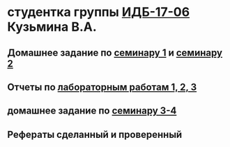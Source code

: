 # студентка группы [ИДБ-17-06](https://github.com/stankin/design-2018/wiki/list-idb-17-06) Кузьмина В.А.

## Домашнее задание по [семинару 1](https://github.com/stankin/design-part-1/wiki/sem1) и [семинару 2](https://github.com/stankin/design-part-1/wiki/sem2)

## Отчеты по [лабораторным работам 1, 2, 3](https://github.com/kereunk/KuzminaValeriya.github.io/wiki/%D0%9E%D1%82%D1%87%D0%B5%D1%82-%D0%BF%D0%BE-%D0%BB%D0%B0%D0%B1%D0%BE%D1%80%D0%B0%D1%82%D0%BE%D1%80%D0%BD%D1%8B%D0%BC-%D1%80%D0%B0%D0%B1%D0%BE%D1%82%D0%B0%D0%BC-1,-2,-3)

## домашнее задание по [семинару 3-4](https://github.com/kereunk/KuzminaValeriya.github.io/wiki/%D0%A1%D0%B5%D0%BC%D0%B8%D0%BD%D0%B0%D1%80-3-%D0%B8-4)

## Рефераты сделанный и проверенный
